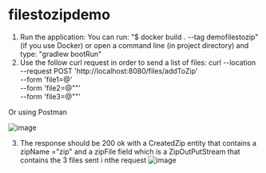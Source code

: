 # filestozipdemo

1) Run the application: 
   You can run: "$ docker build . --tag demofilestozip" (if you use Docker) or open a command line (in project directory) and type: "gradlew bootRun"
2) Use the follow curl request in order to send a list of files:
   curl --location --request POST 'http://localhost:8080/files/addToZip' \
        --form 'file1=@<PATH TO YOUR FILE>' \
        --form 'file2=@"<PATH TO YOUR FILE>"' \
        --form 'file3=@"<PATH TO YOUR FILE>"'
  
  Or using Postman
  
  
  ![image](https://user-images.githubusercontent.com/7733926/111084235-4e500900-8509-11eb-8d3a-f246397d75b5.png)
  
3) The response should be 200 ok with a CreatedZip entity that contains a zipName ="zip" and  a zipFile field which is a ZipOutPutStream that contains
   the 3 files sent i nthe request
   ![image](https://user-images.githubusercontent.com/7733926/111084398-17c6be00-850a-11eb-8b1e-4cd56e14b911.png)
